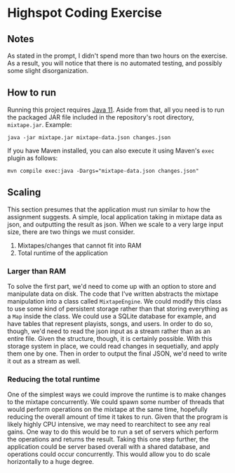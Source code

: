 # Highspot Coding Exercise

## Notes
As stated in the prompt, I didn't spend more than two hours on the exercise. As a result, you will notice that there is no automated testing, and possibly some slight disorganization.

## How to run

Running this project requires [Java 11](https://www.oracle.com/java/technologies/javase-jdk11-downloads.html). Aside from that, all you need is to run the packaged JAR file included in the repository's root directory, `mixtape.jar`. Example:
```
java -jar mixtape.jar mixtape-data.json changes.json
```

If you have Maven installed, you can also execute it using Maven's `exec` plugin as follows:
```
mvn compile exec:java -Dargs="mixtape-data.json changes.json"
```

## Scaling

This section presumes that the application must run similar to how the assignment suggests. A simple, local application taking in mixtape data as json, and outputting the result as json. When we scale to a very large input size, there are two things we must consider.
1. Mixtapes/changes that cannot fit into RAM
2. Total runtime of the application

### Larger than RAM
To solve the first part, we'd need to come up with an option to store and manipulate data on disk. The code that I've written abstracts the mixtape manipulation into a class called `MixtapeEngine`. We could modify this class to use some kind of persistent storage rather than that storing everything as a `Map` inside the class. We could use a SQLite database for example, and have tables that represent playists, songs, and users. In order to do so, though, we'd need to read the json input as a stream rather than as an entire file. Given the structure, though, it is certainly possible. With this storage system in place, we could read changes in sequetially, and apply them one by one. Then in order to output the final JSON, we'd need to write it out as a stream as well.

### Reducing the total runtime
One of the simplest ways we could improve the runtime is to make changes to the mixtape concurrently. We could spawn some number of threads that would perform operations on the mixtape at the same time, hopefully reducing the overall amount of time it takes to run. Given that the program is likely highly CPU intensive, we may need to rearchitect to see any real gains. One way to do this would be to run a set of servers which perform the operations and returns the result.  Taking this one step further, the application could be server based overall with a shared database, and operations could occur concurrently. This would allow you to do scale horizontally to a huge degree.
